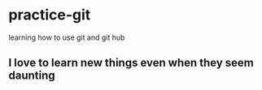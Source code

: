 # practice-git
learning how to use git and git hub
## I love to learn new things even when they seem daunting
